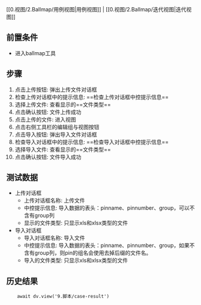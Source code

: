 [[0.视图/2.Ballmap/用例视图|用例视图]] | [[0.视图/2.Ballmap/迭代视图|迭代视图]] 

## 前置条件

- 进入ballmap工具

## 步骤

1. 点击上传按钮: 弹出上传文件对话框
2. 检查上传对话框中的提示信息: ==检查上传对话框中控提示信息== 
3. 选择上传文件: 查看显示的==文件类型==
4. 点击确认按钮: 文件上传成功
5. 点击上传的文件: 进入视图
6. 点击右侧工具栏的编辑组与视图按钮
7. 点击导入按钮: 弹出导入文件对话框
8. 检查导入对话框中的提示信息: ==检查导入对话框中控提示信息== 
9. 选择导入文件: 查看显示的==文件类型==
10. 点击确认按钮: 文件导入成功

## 测试数据

- 上传对话框
	- 上传对话框名称: 上传文件
	- 中控提示信息: 导入数据的表头：pinname、pinnumber、group，可以不含有group列
	- 显示的文件类型: 只显示xls和xlsx类型的文件
- 导入对话框
	- 导入对话框名称: 导入文件
	- 中控提示信息: 导入数据的表头：pinname、pinnumber、group，如果不含有group列，则pin的组名会使用去掉后缀的文件名。
	- 导入的文件类型: 只显示xls和xlsx类型的文件

## 历史结果

```dataviewjs
    await dv.view('9.脚本/case-result')
```
